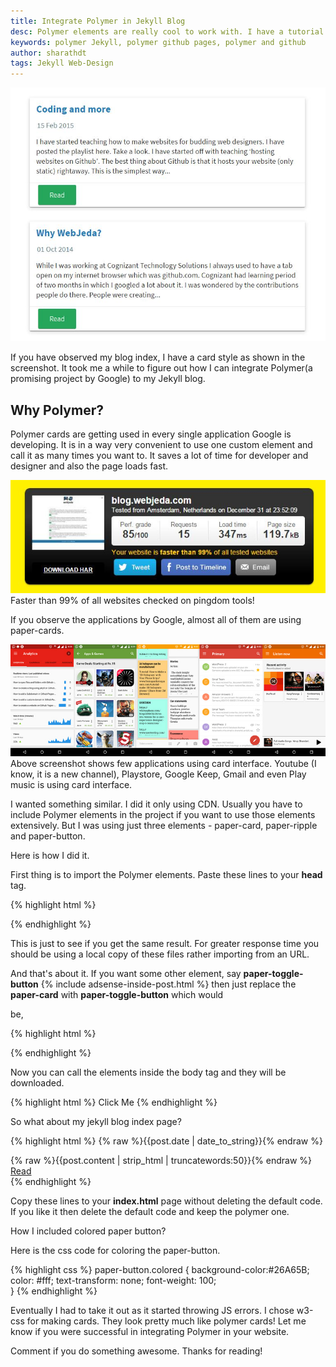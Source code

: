 ```yaml
---
title: Integrate Polymer in Jekyll Blog
desc: Polymer elements are really cool to work with. I have a tutorial to include Polymer elements in simple steps. Polymer is an ambitious project from Google which might take off a lot of burden on web designers and developers.
keywords: polymer Jekyll, polymer github pages, polymer and github
author: sharathdt
tags: Jekyll Web-Design
---
```


<img alt="How I managed to integrate Polymer with github pages jekyll" title="How I managed to integrate Polymer with github pages jekyll" itemprop="thumbnailUrl" src="/images/github-pages-polymer.JPG">

If you have observed my blog index, I have a card style as shown in the screenshot. It took me a while to figure out how I can integrate Polymer(a promising project by Google) to my Jekyll blog.

## Why Polymer?

Polymer cards are getting used in every single application Google is developing. It is in a way very convenient to use one custom element and call it as many times you want to. It saves a lot of time for developer and designer and also the page loads fast.

![blog.webjeda.com speed test](/images/blog-webjeda-com-website-speed-test.JPG)
Faster than 99% of all websites checked on pingdom tools!

If you observe the applications by Google, almost all of them are using paper-cards.

![Applications that are using polymer](/images/applications-using-polymer-cards-screenshot.jpg)
Above screenshot shows few applications using card interface. Youtube (I know, it is a new channel), Playstore, Google Keep, Gmail and even Play music is using card interface.


I wanted something similar. I did it only using CDN. Usually you have to include Polymer elements in the project if you want to use those elements extensively. But I was using just three elements - paper-card, paper-ripple and paper-button.

Here is how I did it.

First thing is to import the Polymer elements. Paste these lines to your **head** tag.

{% highlight html %}
<link rel="import" href="https://cdn.rawgit.com/download/polymer-cdn/1.1.4/lib/paper-card/paper-card.html"/>
<link rel="import" href="https://cdn.rawgit.com/download/polymer-cdn/1.1.4/lib/paper-button/paper-button.html"/>
{% endhighlight %}


This is just to see if you get the same result. For greater response time you should be using a local copy of these files rather importing from an URL.

And that's about it. If you want some other element, say **paper-toggle-button** 
{% include adsense-inside-post.html %}
then just replace the **paper-card** with **paper-toggle-button** which would 

be,

{% highlight html %}
<link rel="import" href="https://cdn.rawgit.com/download/polymer-cdn/1.1.4/lib/paper-toggle-button/paper-toggle-button.html" />
{% endhighlight %}

Now you can call the elements inside the body tag and they will be downloaded. 

{% highlight html %}
<paper-button>Click Me</paper-button>
{% endhighlight %}

So what about my jekyll blog index page?

{% highlight html %}
 <paper-card heading="{% raw %}{{post.title}}{% endraw %}">
 <time datetime="post.date | date_to_xmlschema">{% raw %}{{post.date | date_to_string}}{% endraw %}</time>
 <div class="card-content">{% raw %}{{post.content | strip_html | truncatewords:50}}{% endraw %}</div>
 <div class="card-actions">
 <a href="{% raw %}{% if site.baseurl == "/" %}{% endraw %}{% raw %}{{ post.url }}{% endraw %}{% raw %}{% else %}{% endraw %}{% raw %}{{ post.url | prepend: site.baseurl }}{% endraw %}{% raw %}{% endif %}{% endraw %}">                        
 <paper-button class="colored" raised>Read</paper-button></a>
 </div>
 </paper-card>
 {% endhighlight %}
 
Copy these lines to your **index.html** page without deleting the default code. If you like it then delete the default code and keep the polymer one.

How I included colored paper button?

Here is the css code for coloring the paper-button.

{% highlight css %} 
 paper-button.colored {
     background-color:#26A65B;
     color: #fff;
     text-transform: none;
     font-weight: 100;     
     }
{% endhighlight %}

Eventually I had to take it out as it started throwing JS errors. I chose w3-css for making cards. They look pretty much like polymer cards!
Let me know if you were successful in integrating Polymer in your website. 

Comment if you do something awesome.
Thanks for reading!
